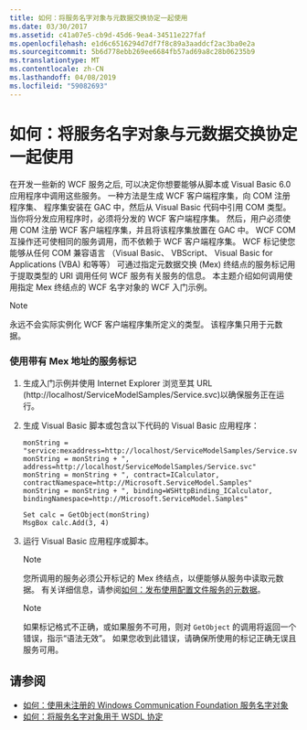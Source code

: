 ```yaml
---
title: 如何：将服务名字对象与元数据交换协定一起使用
ms.date: 03/30/2017
ms.assetid: c41a07e5-cb9d-45d6-9ea4-34511e227faf
ms.openlocfilehash: e1d6c6516294d7df7f8c89a3aaddcf2ac3ba0e2a
ms.sourcegitcommit: 5b6d778ebb269ee6684fb57ad69a8c28b06235b9
ms.translationtype: MT
ms.contentlocale: zh-CN
ms.lasthandoff: 04/08/2019
ms.locfileid: "59082693"
---
```

# <a name="how-to-use-a-service-moniker-with-metadata-exchange-contracts"></a>如何：将服务名字对象与元数据交换协定一起使用
在开发一些新的 WCF 服务之后, 可以决定你想要能够从脚本或 Visual Basic 6.0 应用程序中调用这些服务。 一种方法是生成 WCF 客户端程序集，向 COM 注册程序集、 程序集安装在 GAC 中，然后从 Visual Basic 代码中引用 COM 类型。 当你将分发应用程序时，必须将分发的 WCF 客户端程序集。 然后，用户必须使用 COM 注册 WCF 客户端程序集，并且将该程序集放置在 GAC 中。 WCF COM 互操作还可使相同的服务调用，而不依赖于 WCF 客户端程序集。 WCF 标记使您能够从任何 COM 兼容语言 （Visual Basic、 VBScript、 Visual Basic for Applications (VBA) 和等等） 可通过指定元数据交换 (Mex) 终结点的服务标记用于提取类型的 URI 调用任何 WCF 服务有关服务的信息。 本主题介绍如何调用使用指定 Mex 终结点的 WCF 名字对象的 WCF 入门示例。  
  
> [!NOTE]
>  永远不会实际实例化 WCF 客户端程序集所定义的类型。 该程序集只用于元数据。  
  
### <a name="using-the-service-moniker-with-a-mex-address"></a>使用带有 Mex 地址的服务标记  
  
1.  生成入门示例并使用 Internet Explorer 浏览至其 URL (http://localhost/ServiceModelSamples/Service.svc)以确保服务正在运行。  
  
2.  生成 Visual Basic 脚本或包含以下代码的 Visual Basic 应用程序：  
  
    ```  
    monString = "service:mexaddress=http://localhost/ServiceModelSamples/Service.svc/MEX"  
    monString = monString + ", address=http://localhost/ServiceModelSamples/Service.svc"  
    monString = monString + ", contract=ICalculator, contractNamespace=http://Microsoft.ServiceModel.Samples"  
    monString = monString + ", binding=WSHttpBinding_ICalculator, bindingNamespace=http://Microsoft.ServiceModel.Samples"  
  
    Set calc = GetObject(monString)  
    MsgBox calc.Add(3, 4)  
    ```  
  
3.  运行 Visual Basic 应用程序或脚本。  
  
    > [!NOTE]
    >  您所调用的服务必须公开标记的 Mex 终结点，以便能够从服务中读取元数据。 有关详细信息，请参阅[如何：发布使用配置文件服务的元数据](../../../../docs/framework/wcf/feature-details/how-to-publish-metadata-for-a-service-using-a-configuration-file.md)。  
  
    > [!NOTE]
    >  如果标记格式不正确，或如果服务不可用，则对 `GetObject` 的调用将返回一个错误，指示“语法无效”。  如果您收到此错误，请确保所使用的标记正确无误且服务可用。  
  
## <a name="see-also"></a>请参阅

- [如何：使用未注册的 Windows Communication Foundation 服务名字对象](../../../../docs/framework/wcf/feature-details/use-the-wcf-service-moniker-without-registration.md)
- [如何：将服务名字对象用于 WSDL 协定](../../../../docs/framework/wcf/feature-details/how-to-use-a-service-moniker-with-wsdl-contracts.md)
